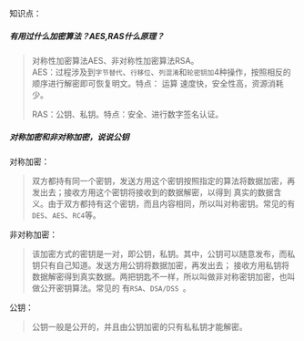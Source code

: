 
知识点： 

##### 有用过什么加密算法？AES,RAS什么原理？
> 对称性加密算法AES、非对称性加密算法RSA。   
> AES：过程涉及到`字节替代`、`行移位`、`列混淆`和`轮密钥加`4种操作，按照相反的顺序进行解密即可恢复明文。特点： 运算
> 速度快，安全性高，资源消耗少。
>
> RAS：公钥、私钥。特点：安全、进行数字签名认证。

##### 对称加密和非对称加密，说说公钥
对称加密：
> 双方都持有同一个密钥，发送方用这个密钥按照指定的算法将数据加密，再发出去；接收方用这个密钥将接收到的数据解密，以得到
> 真实的数据含义。由于双方都持有这个密钥，而且内容相同，所以叫对称密钥。常见的有`DES`、`AES`、`RC4`等。

非对称加密：
> 该加密方式的密钥是一对，即公钥，私钥。其中，公钥可以随意发布，而私钥只有自己知道。发送方用公钥将数据加密，再发出去；
> 接收方用私钥将数据解密得到真实数据。两把钥匙不一样，所以叫做非对称密钥加密，也叫做公开密钥算法。常见的
> 有`RSA`、`DSA/DSS `。

公钥：
> 公钥一般是公开的，并且由公钥加密的只有私私钥才能解密。